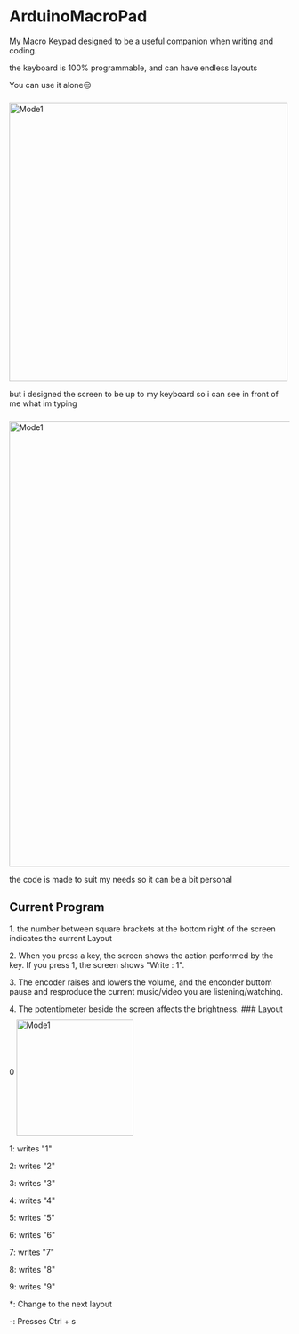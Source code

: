 # ArduinoMacroPad

<p>My Macro Keypad designed to be a useful companion when writing and coding.</p>
<p>the keyboard is 100% programmable, and can have endless layouts</p>

<p>You can use it alone😒</p>
<img align="middle" alt="Mode1" width="500px" style="padding-top:10px;" src="https://user-images.githubusercontent.com/126533647/226480433-d70dc550-3d1e-4a78-a65e-febe8cf4b581.JPG"/>

<p> but i designed the screen to be up to my keyboard so i can see in front of me what im typing </p>
<img align="middle" alt="Mode1" width="800px" style="padding-top:10px;" src="https://user-images.githubusercontent.com/126533647/226483961-d9622e2f-f48f-4b2b-9a5b-7f11117ad3c7.JPG"/>

<p>the code is made to suit my needs so it can be a bit personal</p>

## Current Program
<p>1. the number between square brackets at the bottom right of the screen indicates the current Layout</p>
<p>2. When you press a key, the screen shows the action performed by the key. If you press 1, the screen shows "Write : 1".</p>
<p>3. The encoder raises and lowers the volume, and the enconder buttom pause and resproduce the current music/video you are listening/watching.</p>
<p>4. The potentiometer beside the screen affects the brightness.
### Layout 0
<img align="middle" alt="Mode1" width="210px" style="padding-top:10px;" src="https://user-images.githubusercontent.com/126533647/226492024-69b9112b-e04f-489f-b035-f65d854c3937.png"/>

<p> 1: writes "1" </p>
<p> 2: writes "2" </p>
<p> 3: writes "3" </p>
<p> 4: writes "4" </p>
<p> 5: writes "5" </p>
<p> 6: writes "6" </p>
<p> 7: writes "7" </p>
<p> 8: writes "8" </p>
<p> 9: writes "9" </p>
<p> *: Change to the next layout  </p>
<p> -: Presses Ctrl + s </p>


